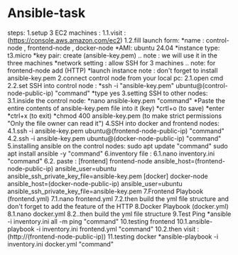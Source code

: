 # Ansible-task
steps:
1.setup 3 EC2 machines :
 1.1.visit :(https://console.aws.amazon.com/ec2)
 1.2.fill launch form:
   *name : control-node , frontend-node , docker-node
   *AMI: ubuntu 24.04 
   *instance type: t3.micro
   *key pair: create (ansible-key.pem) .. note : we will use it in the three machines 
   *network setting : allow SSH for 3 machines .. note: for frontend-node add (HTTP)
   *launch instance
  note : don't forget to install ansible-key.pem
2.connect control node from your local pc:
 2.1.open cmd 
 2.2.set SSH into control node :
   *ssh -i "ansible-key.pem" ubuntu@(control-node-public-ip) "command"
   *type yes
3.setting SSH to other nodes:
 3.1.inside the control node:
  *nano ansible-key.pem "command"
  *Paste the entire contents of ansible-key.pem file into it (key)
  *crtl+o (to save)
  *enter 
  *ctrl+x (to exit)
  *chmod 400 ansible-key.pem (to make strict permissions "Only the file owner can read it")
4.SSH into docker and frontend nodes:
 4.1.ssh -i ansible-key.pem ubuntu@(frontend-node-public-ip) "command"
 4.2.ssh -i ansible-key.pem ubuntu@(docker-node-public-ip) "command"
5.installing ansible on the control nodes:
  sudo apt update "command"
  sudo apt install ansible -y "command"
6.inventory file :
 6.1.nano inventory.ini "command"
 6.2. paste :
        [frontend]
        frontend-node ansible_host=(frontend-node-public-ip) ansible_user=ubuntu               
        ansible_ssh_private_key_file=ansible-key.pem
        [docker]
        docker-node ansible_host=(docker-node-public-ip) ansible_user=ubuntu 
        ansible_ssh_private_key_file=ansible-key.pem
7.Frontend Playbook (frontend.yml)
  7.1.nano frontend.yml
  7.2.then build the yml file structure and don't forget to add the feature of the HTTP
8.Docker Playbook (docker.yml)
  8.1.nano docker.yml
  8.2..then build the yml file structure
9.Test Ping 
  *ansible -i inventory.ini all -m ping "command"
10.testing frontend 
  10.1.ansible-playbook -i inventory.ini frontend.yml "command"
  10.2.then visit : (http://(frontend-node-public-ip))
11.testing docker 
  *ansible-playbook -i inventory.ini docker.yml "command"
  

  

 









